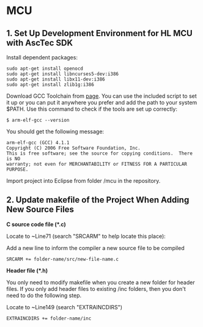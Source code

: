 # MCU

## 1. Set Up Development Environment for HL MCU with AscTec SDK

Install dependent packages:

```
sudo apt-get install openocd
sudo apt-get install libncurses5-dev:i386
sudo apt-get install libx11-dev:i386
sudo apt-get install zlib1g:i386
```

Download GCC Toolchain from [page](http://wiki.asctec.de/display/AR/SDK+Downloads). You can use the included script to set it up or you can put it anywhere you prefer and add the path to your system $PATH. Use this command to check if the tools are set up correctly:

```
$ arm-elf-gcc --version
```

You should get the following message:

```
arm-elf-gcc (GCC) 4.1.1
Copyright (C) 2006 Free Software Foundation, Inc.
This is free software; see the source for copying conditions.  There is NO
warranty; not even for MERCHANTABILITY or FITNESS FOR A PARTICULAR PURPOSE.
```

Import project into Eclipse from folder /mcu in the repository.

## 2. Update makefile of the Project When Adding New Source Files

**C source code file (*.c)**

Locate to ~Line71 (search "SRCARM" to help locate this place):

Add a new line to inform the compiler a new source file to be compiled

```
SRCARM += folder-name/src/new-file-name.c
```

**Header file (*.h)**

You only need to modify makefile when you create a new folder for header files. If you only add header files to existing /inc folders, then you don't need to do the following step.

Locate to ~Line149 (search "EXTRAINCDIRS")

```
EXTRAINCDIRS += folder-name/inc
```
